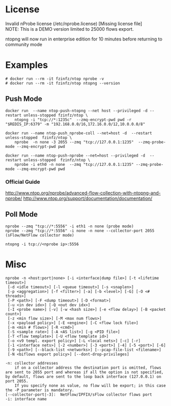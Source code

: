 # License
Invalid nProbe license (/etc/nprobe.license) [Missing license file]  
NOTE: This is a DEMO version limited to 25000 flows export.

ntopng will now run in enterprise edition for 10 minutes before returning to community mode

# Examples
```
# docker run --rm -it fzinfz/ntop nprobe -v
# docker run --rm -it fzinfz/ntop ntopng --version
```
## Push Mode
```
docker run  --name ntop-push-ntopng --net host --privileged -d --restart unless-stopped fzinfz/ntop \
    ntopng -i "tcp://*:1235c"  --zmq-encrypt-pwd pwd -r "$REDIS_IP:6379" -m "192.168.0.0/16,172.16.0.0/12,10.0.0.0/8" 

docker run --name ntop-push_nprobe-coll --net=host -d  --restart unless-stopped  fzinfz/ntop \
    nprobe  -n none -3 2055 --zmq "tcp://127.0.0.1:1235"  --zmq-probe-mode --zmq-encrypt-pwd pwd

docker run --name ntop-push-nprobe --net=host --privileged -d  --restart unless-stopped  fzinfz/ntop \
    nprobe -i eth0 -n none  --zmq "tcp://127.0.0.1:1235" --zmq-probe-mode --zmq-encrypt-pwd pwd
```

### Official Guide
http://www.ntop.org/nprobe/advanced-flow-collection-with-ntopng-and-nprobe/
http://www.ntop.org/support/documentation/documentation/

## Poll Mode
```
nprobe --zmq "tcp://*:5556" -i eth1 -n none (probe mode)
nprobe --zmq "tcp://*:5556" -i none -n none --collector-port 2055 (sFlow/NetFlow collector mode)

ntopng -i tcp://<nprobe ip>:5556
```

# Misc
```
nprobe -n <host:port|none> [-i <interface|dump file>] [-t <lifetime timeout>]
 [-d <idle timeout>] [-l <queue timeout>] [-s <snaplen>]
 [-p <aggregation>] [-f <filter>] [-a] [-b <level>] [-G] [-O <# threads>]
 [-P <path>] [-F <dump timeout>] [-D <format>]
 [-u <in dev idx>] [-Q <out dev idx>]
 [-I <probe name>] [-v] [-w <hash size>] [-e <flow delay>] [-B <packet count>]
 [-z <min flow size>] [-M <max num flows>]
 [-x <payload policy>] [-E <engine>] [-C <flow lock file>]
 [-m <min # flows>] [-R <cmd>]
 [-S <sample rate>] [-A <AS list>] [-g <PID file>]
 [-T <flow template>] [-U <flow template id>]
 [-o <v9 templ. export policy>] [-L <local nets>] [-c] [-r]
 [-1 <interface nets>] [-2 <number>] [-3 <port>] [-4] [-5 <port>] [-6]
 [-9 <path>] [--black-list <networks>] [--pcap-file-list <filename>]
 [-N <biflows export policy>] [--dont-drop-privileges] 

-n: collector addresses
    if on a collector address the destination port is omitted, flows are sent to 2055 port and whereas if all the option is not specified, by default, flows are sent to the loop back interface (127.0.0.1) on port 2055.  
    If you specify none as value, no flow will be export; in this case the -P parameter is mandatory. 
[--collector-port|-3]:  NetFlow/IPFIX/sFlow collector flows port 
-i: interface name
```

